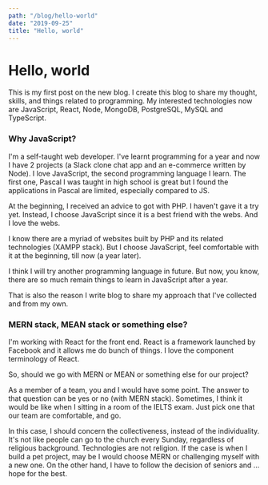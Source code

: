 ```yaml
---
path: "/blog/hello-world"
date: "2019-09-25"
title: "Hello, world"
---
```


# Hello, world

This is my first post on the new blog. I create this blog to share my thought, skills, and things related to programming. My interested technologies now are JavaScript, React, Node, MongoDB, PostgreSQL, MySQL and TypeScript.

### Why JavaScript?

I'm a self-taught web developer. I've learnt programming for a year and now I have 2 projects (a Slack clone chat app and an e-commerce written by Node). I love JavaScript, the second programming language I learn. The first one, Pascal I was taught in high school is great but I found the applications in Pascal are limited, especially compared to JS.

At the beginning, I received an advice to got with PHP. I haven't gave it a try yet. Instead, I choose JavaScript since it is a best friend with the webs. And I love the webs.

I know there are a myriad of websites built by PHP and its related technologies (XAMPP stack). But I choose JavaScript, feel comfortable with it at the beginning, till now (a year later).

I think I will try another programming language in future. But now, you know, there are so much remain things to learn in JavaScript after a year.

That is also the reason I write blog to share my approach that I've collected and from my own.

### MERN stack, MEAN stack or something else?

I'm working with React for the front end. React is a framework launched by Facebook and it allows me do bunch of things. I love the component terminology of React.

So, should we go with MERN or MEAN or something else for our project?

As a member of a team, you and I would have some point. The answer to that question can be yes or no (with MERN stack). Sometimes, I think it would be like when I sitting in a room of the IELTS exam. Just pick one that our team are comfortable, and go.

In this case, I should concern the collectiveness, instead of the individuality. It's not like people can go to the church every Sunday, regardless of religious background. Technologies are not religion. If the case is when I build a pet project, may be I would choose MERN or challenging myself with a new one. On the other hand, I have to follow the decision of seniors and ... hope for the best.
